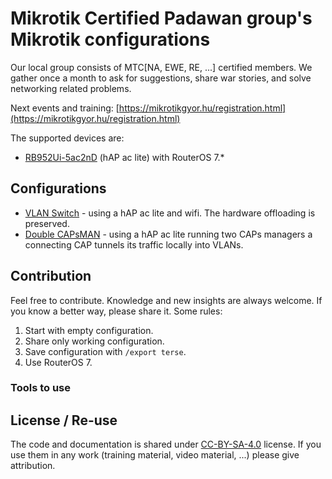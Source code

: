 # Mikrotik Certified Padawan group's Mikrotik configurations

Our local group consists of MTC[NA, EWE, RE, ...] certified members. We gather once a month to ask for suggestions, share war stories, and solve networking related problems.

Next events and training: [https://mikrotikgyor.hu/registration.html](https://mikrotikgyor.hu/registration.html)

The supported devices are:

* [RB952Ui-5ac2nD](https://mikrotik.com/product/RB952Ui-5ac2nD) (hAP ac lite) with RouterOS 7.*

## Configurations

* [VLAN Switch](./vlan-switch/README.md) - using a hAP ac lite and wifi. The hardware offloading is preserved.
* [Double CAPsMAN](./double-capsman/) - using a hAP ac lite running two CAPs managers a connecting CAP tunnels its traffic locally into VLANs.

## Contribution

Feel free to contribute. Knowledge and new insights are always welcome. If you know a better way, please share it. Some rules:

1. Start with empty configuration.
2. Share only working configuration.
3. Save configuration with `/export terse`.
4. Use RouterOS 7.

### Tools to use

## License / Re-use

The code and documentation is shared under [CC-BY-SA-4.0](https://creativecommons.org/licenses/by-sa/4.0/) license. If you use them in any work (training material, video material, ...) please give attribution.
